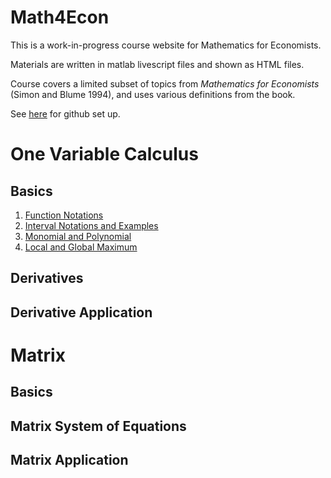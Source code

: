 # Math4Econ

This is a work-in-progress course website for Mathematics for Economists.

Materials are written in matlab livescript files and shown as HTML files.

Course covers a limited subset of topics from *Mathematics for Economists* (Simon and Blume 1994), and uses various definitions from the book.

See [here](docs/gitsetup.md) for github set up.

# One Variable Calculus

## Basics

1. [Function Notations](calconevar/funcnotations.html)
2. [Interval Notations and Examples](calconevar/interval.html)
3. [Monomial and Polynomial](calconevar/polynomial.html)
4. [Local and Global Maximum](calconevar/funcnotations.html)

## Derivatives

## Derivative Application

# Matrix

## Basics

## Matrix System of Equations

## Matrix Application
